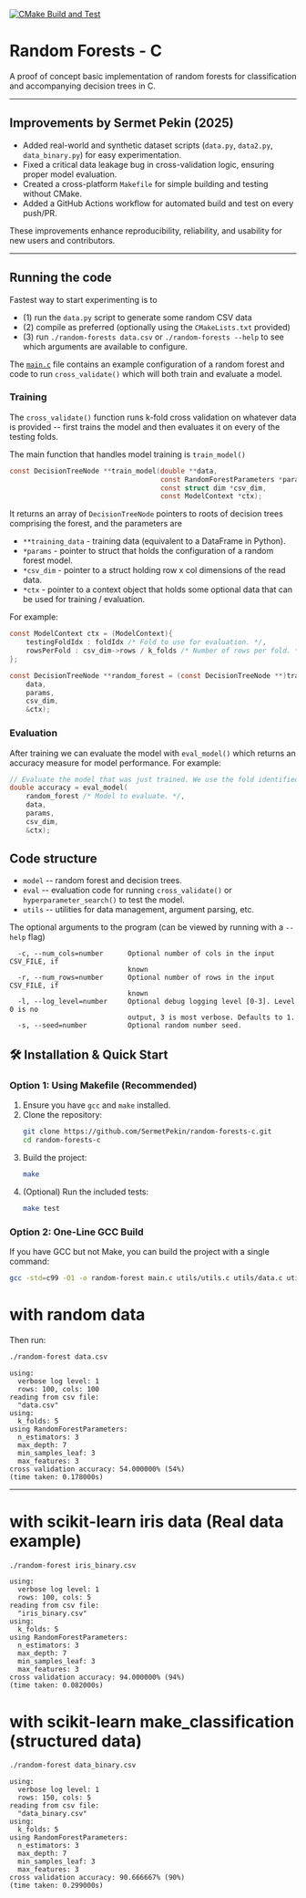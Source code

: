 [![CMake Build and Test](https://github.com/SermetPekin/random-forests-c/actions/workflows/c-cpp.yml/badge.svg)](https://github.com/SermetPekin/random-forests-c/actions/workflows/c-cpp.yml)
# Random Forests - C
A proof of concept basic implementation of random forests for classification and accompanying decision trees in C.

---

## Improvements by Sermet Pekin (2025)

- Added real-world and synthetic dataset scripts (`data.py`, `data2.py`, `data_binary.py`) for easy experimentation.
- Fixed a critical data leakage bug in cross-validation logic, ensuring proper model evaluation.
- Created a cross-platform `Makefile` for simple building and testing without CMake.
- Added a GitHub Actions workflow for automated build and test on every push/PR.

These improvements enhance reproducibility, reliability, and usability for new users and contributors.

---

## Running the code

Fastest way to start experimenting is to
- (1) run the `data.py` script to generate some random CSV data
- (2) compile as preferred (optionally using the `CMakeLists.txt` provided)
- (3) run `./random-forests data.csv` or `./random-forests --help` to see which arguments are available to configure.

The [`main.c`](./main.c) file contains an example configuration of a random forest and code to run `cross_validate()` which will both train and evaluate a model.

### Training

The `cross_validate()` function runs k-fold cross validation on whatever data is provided -- first trains the model and then evaluates it on every of the testing folds.

The main function that handles model training is `train_model()`
```c
const DecisionTreeNode **train_model(double **data,
                                     const RandomForestParameters *params,
                                     const struct dim *csv_dim,
                                     const ModelContext *ctx);
```
It returns an array of `DecisionTreeNode` pointers to roots of decision trees comprising the forest, and the parameters are

- `**training_data` - training data (equivalent to a DataFrame in Python).
- `*params` - pointer to struct that holds the configuration of a random forest model.
- `*csv_dim` - pointer to a struct holding row x col dimensions of the read data.
- `*ctx` - pointer to a context object that holds some optional data that can be used for training / evaluation.

For example:
```c
const ModelContext ctx = (ModelContext){
    testingFoldIdx : foldIdx /* Fold to use for evaluation. */,
    rowsPerFold : csv_dim->rows / k_folds /* Number of rows per fold. */
};

const DecisionTreeNode **random_forest = (const DecisionTreeNode **)train_model(
    data,
    params,
    csv_dim,
    &ctx);
```

### Evaluation

After training we can evaluate the model with `eval_model()` which returns an accuracy measure for model performance.
For example:

```c
// Evaluate the model that was just trained. We use the fold identified by 'foldIdx' in 'ctx' to evaluate the model.
double accuracy = eval_model(
    random_forest /* Model to evaluate. */,
    data,
    params,
    csv_dim,
    &ctx);
```

## Code structure

- `model` -- random forest and decision trees.
- `eval` -- evaluation code for running `cross_validate()` or `hyperparameter_search()` to test the model.
- `utils` -- utilities for data management, argument parsing, etc.

The optional arguments to the program (can be viewed by running with a `--help` flag)
```
  -c, --num_cols=number      Optional number of cols in the input CSV_FILE, if
                             known
  -r, --num_rows=number      Optional number of rows in the input CSV_FILE, if
                             known
  -l, --log_level=number     Optional debug logging level [0-3]. Level 0 is no
                             output, 3 is most verbose. Defaults to 1.
  -s, --seed=number          Optional random number seed.
```

## 🛠️ Installation & Quick Start

### Option 1: Using Makefile (Recommended)

1. Ensure you have `gcc` and `make` installed.
2. Clone the repository:
   ```sh
   git clone https://github.com/SermetPekin/random-forests-c.git
   cd random-forests-c
   ```
3. Build the project:
   ```sh
   make
   ```
4. (Optional) Run the included tests:
   ```sh
   make test
   ```

### Option 2: One-Line GCC Build

If you have GCC but not Make, you can build the project with a single command:

```sh
gcc -std=c99 -O1 -o random-forest main.c utils/utils.c utils/data.c utils/argparse.c model/tree.c model/forest.c eval/eval.c
```
# with random data 
Then run:
```sh
./random-forest data.csv
```
```
using:
  verbose log level: 1
  rows: 100, cols: 100
reading from csv file:
  "data.csv"
using:
  k_folds: 5
using RandomForestParameters:
  n_estimators: 3
  max_depth: 7
  min_samples_leaf: 3
  max_features: 3
cross validation accuracy: 54.000000% (54%)
(time taken: 0.178000s)
```

---

# with scikit-learn iris data (Real data example)

```sh
./random-forest iris_binary.csv
```

```plaintext
using:
  verbose log level: 1
  rows: 100, cols: 5
reading from csv file:
  "iris_binary.csv"
using:
  k_folds: 5
using RandomForestParameters:
  n_estimators: 3
  max_depth: 7
  min_samples_leaf: 3
  max_features: 3
cross validation accuracy: 94.000000% (94%)
(time taken: 0.082000s)

```

# with scikit-learn make_classification (structured data) 
```sh
./random-forest data_binary.csv
```


```plaintext
using:
  verbose log level: 1
  rows: 150, cols: 5
reading from csv file:
  "data_binary.csv"
using:
  k_folds: 5
using RandomForestParameters:
  n_estimators: 3
  max_depth: 7
  min_samples_leaf: 3
  max_features: 3
cross validation accuracy: 90.666667% (90%)
(time taken: 0.299000s)

```
